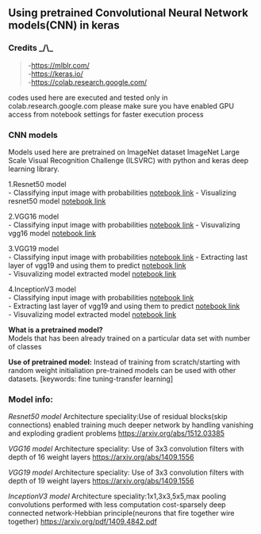 ## Using pretrained Convolutional Neural Network models(CNN) in keras

### Credits \_/\\\_
 > -https://mlblr.com/  <br/>
 > -https://keras.io/ <br/>
 > -https://colab.research.google.com/ <br/>


codes used here are executed and tested only in colab.research.google.com 
please make sure you have enabled GPU access from notebook settings for faster execution process

### CNN models
Models used here are pretrained on ImageNet dataset  ImageNet Large Scale Visual Recognition Challenge (ILSVRC) with python and keras deep learning library.

1.Resnet50 model <br/>
	- Classifying input image with probabilities [notebook link](https://github.com/ajithvallabai/getsetgo_keras-beginner/blob/master/notebooks/Resnet50_imagenet_prediction.ipynb) 
	- Visualizing resnet50 model [notebook link](https://github.com/ajithvallabai/getsetgo_keras-beginner/blob/master/notebooks/Resnet50_visualization.ipynb) 

2.VGG16 model <br/>
	- Classifying input image with probabilities [notebook link](https://github.com/ajithvallabai/getsetgo_keras-beginner/blob/master/notebooks/Vgg16_imagenet_prediction.ipynb) 
	- Visuvalizing vgg16 model [notebook link](https://github.com/ajithvallabai/getsetgo_keras-beginner/blob/master/notebooks/Vgg16_visualization.ipynb) 

3.VGG19 model <br/>
	- Classifying input image with probabilities  [notebook link](https://github.com/ajithvallabai/getsetgo_keras-beginner/blob/master/notebooks/VGG19_imagenet_prediction.ipynb) 
	- Extracting last layer of vgg19 and using them to predict  [notebook link](https://github.com/ajithvallabai/getsetgo_keras-beginner/blob/master/notebooks/VGG19_imagenet_extractinglayer.ipynb)  
	- Visuvalizing model extracted model [notebook link](https://github.com/ajithvallabai/getsetgo_keras-beginner/blob/master/notebooks/VGG19_visualization.ipynb)  

4.InceptionV3 model <br/>
	- Classifying input image with probabilities [notebook link](https://github.com/ajithvallabai/getsetgo_keras-beginner/blob/master/notebooks/Inceptionv3_extractinglayer.ipynb)  
	- Extracting last layer of vgg19 and using them to predict  [notebook link](https://github.com/ajithvallabai/getsetgo_keras-beginner/blob/master/notebooks/Inceptionv3_extractinglayer.ipynb)  
	- Visuvalizing model extracted model [notebook link](https://github.com/ajithvallabai/getsetgo_keras-beginner/blob/master/notebooks/Inceptionv3_vizualizing.ipynb)  

**What is a pretrained model?** <br/>
Models that has been already trained on a particular data set with number of classes

**Use of pretrained model:** 
Instead of training from scratch/starting with random weight initialiation pre-trained
models can be used with other datasets.
[keywords: fine tuning-transfer learning]

### Model info:

*Resnet50 model*
Architecture speciality:Use of residual blocks(skip connections) enabled training much deeper 
network by handling vanishing and exploding gradient problems
https://arxiv.org/abs/1512.03385


*VGG16 model*
Architecture speciality: Use of 3x3 convolution filters with depth of 16 weight layers
https://arxiv.org/abs/1409.1556

*VGG19 model*
Architecture speciality: Use of 3x3 convolution filters with depth of 19 weight layers
https://arxiv.org/abs/1409.1556

*InceptionV3 model*
Architecture speciality:1x1,3x3,5x5,max pooling convolutions performed with less computation cost-sparsely deep connected network-Hebbian principle(neurons that fire together wire 
together)
https://arxiv.org/pdf/1409.4842.pdf


